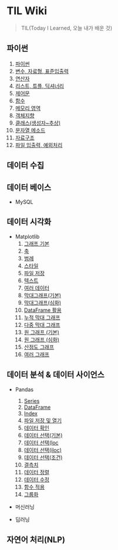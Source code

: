 # TIL Wiki
> TIL(Today I Learned, 오늘 내가 배운 것)  
  
## 파이썬
1. [파이썬](https://github.com/trustyourse1f/TIL/blob/master/Python/1.%ED%8C%8C%EC%9D%B4%EC%8D%AC.md)
2. [변수, 자료형, 표준입출력](https://github.com/trustyourse1f/TIL/blob/master/Python/2.%EB%B3%80%EC%88%98%2C%20%EC%9E%90%EB%A3%8C%ED%98%95%2C%20%ED%91%9C%EC%A4%80%EC%9E%85%EC%B6%9C%EB%A0%A5.md)
3. [연산자](https://github.com/trustyourse1f/TIL/blob/master/Python/3.%EC%97%B0%EC%82%B0%EC%9E%90.md)
4. [리스트, 튜플, 딕셔너리](https://github.com/trustyourse1f/TIL/blob/master/Python/4.%EB%A6%AC%EC%8A%A4%ED%8A%B8%2C%20%ED%8A%9C%ED%94%8C%2C%20%EB%94%95%EC%85%94%EB%84%88%EB%A6%AC.md)
5. [제어문](https://github.com/trustyourse1f/TIL/blob/master/Python/5.%EC%A0%9C%EC%96%B4%EB%AC%B8.md)
6. [함수](https://github.com/trustyourse1f/TIL/blob/master/Python/6.%ED%95%A8%EC%88%98.md)
7. [메모리 영역](https://github.com/trustyourse1f/TIL/blob/master/Python/7.%EB%A9%94%EB%AA%A8%EB%A6%AC%20%EC%98%81%EC%97%AD.md)
8. [객체지향](https://github.com/trustyourse1f/TIL/blob/master/Python/8.%EA%B0%9D%EC%B2%B4%EC%A7%80%ED%96%A5.md)
9. [클래스(생성자~추상)](https://github.com/trustyourse1f/TIL/blob/master/Python/9.%ED%81%B4%EB%9E%98%EC%8A%A4(%EC%83%9D%EC%84%B1%EC%9E%90~%EC%B6%94%EC%83%81).md)
10. [문자열 메소드](https://github.com/trustyourse1f/TIL/blob/master/Python/10.%EB%AC%B8%EC%9E%90%EC%97%B4%20%EB%A9%94%EC%86%8C%EB%93%9C.md)
11. [자료구조](https://github.com/trustyourse1f/TIL/blob/master/Python/11.%EC%9E%90%EB%A3%8C%EA%B5%AC%EC%A1%B0.md)
12. [파일 입출력, 예외처리](https://github.com/trustyourse1f/TIL/blob/master/Python/12.%ED%8C%8C%EC%9D%BC%20%EC%9E%85%EC%B6%9C%EB%A0%A5%2C%20%EC%98%88%EC%99%B8%EC%B2%98%EB%A6%AC.md)

## 데이터 수집

##  데이터 베이스
* MySQL  


## 데이터 시각화
- Matplotlib
    1. [그래프 기본](https://github.com/trustyourse1f/TIL/blob/master/Data_Visualization/Matplotlib/01.%20%EA%B7%B8%EB%9E%98%ED%94%84%20%EA%B8%B0%EB%B3%B8.ipynb)
    2. [축](https://github.com/trustyourse1f/TIL/blob/master/Data_Visualization/Matplotlib/02.%20%EC%B6%95.ipynb)
    3. [범례](https://github.com/trustyourse1f/TIL/blob/master/Data_Visualization/Matplotlib/03.%20%EB%B2%94%EB%A1%80.ipynb)
    4. [스타일](https://github.com/trustyourse1f/TIL/blob/master/Data_Visualization/Matplotlib/04.%20%EC%8A%A4%ED%83%80%EC%9D%BC.ipynb)
    5. [파일 저장](https://github.com/trustyourse1f/TIL/blob/master/Data_Visualization/Matplotlib/05.%20%ED%8C%8C%EC%9D%BC%20%EC%A0%80%EC%9E%A5.ipynb)
    6. [텍스트](https://github.com/trustyourse1f/TIL/blob/master/Data_Visualization/Matplotlib/06.%20%ED%85%8D%EC%8A%A4%ED%8A%B8.ipynb)
    7. [여러 데이터](https://github.com/trustyourse1f/TIL/blob/master/Data_Visualization/Matplotlib/07.%20%EC%97%AC%EB%9F%AC%20%EB%8D%B0%EC%9D%B4%ED%84%B0.ipynb)
    8. [막대그래프(기본)](https://github.com/trustyourse1f/TIL/blob/master/Data_Visualization/Matplotlib/08.%20%EB%A7%89%EB%8C%80%EA%B7%B8%EB%9E%98%ED%94%84%20(%EA%B8%B0%EB%B3%B8).ipynb)
    9. [막대그래프(심화)](https://github.com/trustyourse1f/TIL/blob/master/Data_Visualization/Matplotlib/09.%20%EB%A7%89%EB%8C%80%EA%B7%B8%EB%9E%98%ED%94%84%20(%EC%8B%AC%ED%99%94).ipynb)
    10. [DataFrame 활용](https://github.com/trustyourse1f/TIL/blob/master/Data_Visualization/Matplotlib/10.%20DataFrame%20%ED%99%9C%EC%9A%A9.ipynb)
    11. [누적 막대 그래프](https://github.com/trustyourse1f/TIL/blob/master/Data_Visualization/Matplotlib/11.%20%EB%88%84%EC%A0%81%20%EB%A7%89%EB%8C%80%20%EA%B7%B8%EB%9E%98%ED%94%84.ipynb)
    12. [다중 막대 그래프](https://github.com/trustyourse1f/TIL/blob/master/Data_Visualization/Matplotlib/12.%20%EB%8B%A4%EC%A4%91%20%EB%A7%89%EB%8C%80%20%EA%B7%B8%EB%9E%98%ED%94%84.ipynb)
    13. [원 그래프 (기본)](https://github.com/trustyourse1f/TIL/blob/master/Data_Visualization/Matplotlib/13.%20%EC%9B%90%20%EA%B7%B8%EB%9E%98%ED%94%84%20(%EA%B8%B0%EB%B3%B8).ipynb)
    14. [원 그래프 (심화)](https://github.com/trustyourse1f/TIL/blob/master/Data_Visualization/Matplotlib/14.%20%EC%9B%90%20%EA%B7%B8%EB%9E%98%ED%94%84%20(%EC%8B%AC%ED%99%94).ipynb)
    15. [산점도 그래프](https://github.com/trustyourse1f/TIL/blob/master/Data_Visualization/Matplotlib/15.%20%EC%82%B0%EC%A0%90%EB%8F%84%20%EA%B7%B8%EB%9E%98%ED%94%84.ipynb)
    16. [여러 그래프](https://github.com/trustyourse1f/TIL/blob/master/Data_Visualization/Matplotlib/16.%20%EC%97%AC%EB%9F%AC%20%EA%B7%B8%EB%9E%98%ED%94%84.ipynb)

## 데이터 분석 & 데이터 사이언스
* Pandas
    1. [Series](https://github.com/trustyourse1f/TIL/blob/master/Pandas/01.%20Series.ipynb)
    2. [DataFrame](https://github.com/trustyourse1f/TIL/blob/master/Pandas/02.%20DataFrame.ipynb)
    3. [Index](https://github.com/trustyourse1f/TIL/blob/master/Pandas/03.%20Index.ipynb)
    4. [파일 저장 및 열기](https://github.com/trustyourse1f/TIL/blob/master/Pandas/04.%20%ED%8C%8C%EC%9D%BC%20%EC%A0%80%EC%9E%A5%20%EB%B0%8F%20%EC%97%B4%EA%B8%B0.ipynb)
    5. [데이터 확인](https://github.com/trustyourse1f/TIL/blob/master/Pandas/05.%20%EB%8D%B0%EC%9D%B4%ED%84%B0%20%ED%99%95%EC%9D%B8.ipynb)
    6. [데이터 선택(기본)](https://github.com/trustyourse1f/TIL/blob/master/Pandas/06.%20%EB%8D%B0%EC%9D%B4%ED%84%B0%20%EC%84%A0%ED%83%9D%20(%EA%B8%B0%EB%B3%B8).ipynb)
    7. [데이터 선택(loc](https://github.com/trustyourse1f/TIL/blob/master/Pandas/07.%20%EB%8D%B0%EC%9D%B4%ED%84%B0%20%EC%84%A0%ED%83%9D%20(loc).ipynb)
    8. [데이터 선택(iloc)](https://github.com/trustyourse1f/TIL/blob/master/Pandas/08.%20%EB%8D%B0%EC%9D%B4%ED%84%B0%20%EC%84%A0%ED%83%9D%20(iloc).ipynb)
    9. [데이터 선택(조건)](https://github.com/trustyourse1f/TIL/blob/master/Pandas/09.%20%EB%8D%B0%EC%9D%B4%ED%84%B0%20%EC%84%A0%ED%83%9D%20(%EC%A1%B0%EA%B1%B4).ipynb)
    10. [결측치](https://github.com/trustyourse1f/TIL/blob/master/Pandas/10.%20%EA%B2%B0%EC%B8%A1%EC%B9%98.ipynb)
    11. [데이터 정렬](https://github.com/trustyourse1f/TIL/blob/master/Pandas/11.%20%EB%8D%B0%EC%9D%B4%ED%84%B0%20%EC%A0%95%EB%A0%AC.ipynb)
    12. [데이터 수정](https://github.com/trustyourse1f/TIL/blob/master/Pandas/12.%20%EB%8D%B0%EC%9D%B4%ED%84%B0%20%EC%88%98%EC%A0%95.ipynb)
    13. [함수 적용](https://github.com/trustyourse1f/TIL/blob/master/Pandas/13.%20%ED%95%A8%EC%88%98%20%EC%A0%81%EC%9A%A9.ipynb)
    14. [그룹화](https://github.com/trustyourse1f/TIL/blob/master/Pandas/14.%20%EA%B7%B8%EB%A3%B9%ED%99%94.ipynb)

  
* 머신러닝

* 딥러닝

## 자연어 처리(NLP)